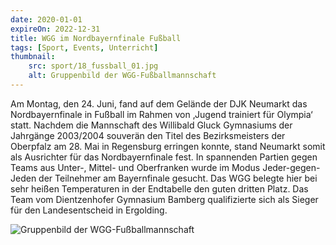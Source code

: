 ```yaml
---
date: 2020-01-01
expireOn: 2022-12-31
title: WGG im Nordbayernfinale Fußball
tags: [Sport, Events, Unterricht]
thumbnail: 
    src: sport/18_fussball_01.jpg
    alt: Gruppenbild der WGG-Fußballmannschaft
---
```

<p>
    Am Montag, den 24. Juni, fand auf dem Gelände der DJK Neumarkt das 
    Nordbayernfinale in Fußball im Rahmen von ‚Jugend trainiert für Olympia‘ 
    statt. Nachdem die Mannschaft des Willibald Gluck Gymnasiums der Jahrgänge
     2003/2004 souverän den Titel des Bezirksmeisters der Oberpfalz 
     am 28. Mai in Regensburg erringen konnte, stand Neumarkt somit als 
     Ausrichter für das Nordbayernfinale fest. In spannenden Partien gegen 
     Teams aus Unter-, Mittel- und Oberfranken wurde im Modus Jeder-gegen-
     Jeden der Teilnehmer am Bayernfinale gesucht. Das WGG belegte hier 
     bei sehr heißen Temperaturen in der Endtabelle den guten dritten Platz. 
     Das Team vom Dientzenhofer Gymnasium Bamberg qualifizierte sich als 
     Sieger für den Landesentscheid in Ergolding.
</p>
<img src="/images/sport/18_fussball_01.jpg" alt="Gruppenbild der WGG-Fußballmannschaft"></img>
